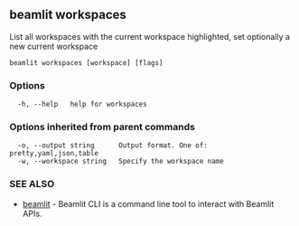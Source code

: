 ## beamlit workspaces

List all workspaces with the current workspace highlighted, set optionally a new current workspace

```
beamlit workspaces [workspace] [flags]
```

### Options

```
  -h, --help   help for workspaces
```

### Options inherited from parent commands

```
  -o, --output string      Output format. One of: pretty,yaml,json,table
  -w, --workspace string   Specify the workspace name
```

### SEE ALSO

* [beamlit](beamlit.md)	 - Beamlit CLI is a command line tool to interact with Beamlit APIs.

